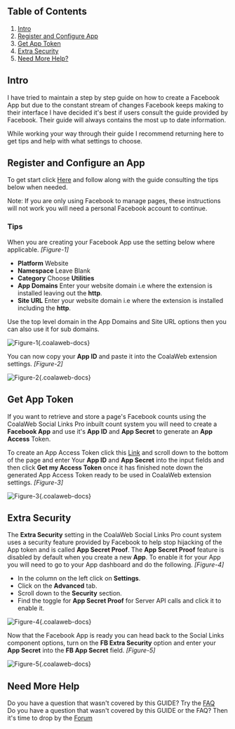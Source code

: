 ## Table of Contents
1.  [Intro](#intro)
1.  [Register and Configure App](#register)
1.  [Get App Token](#token)
2.  [Extra Security](#extra)
3.  [Need More Help?](#more-help)

## <a class="doc-top" name="intro"></a>Intro

I have tried to maintain a step by step guide on how to create a Facebook App but due to the constant stream of changes Facebook keeps making to their interface I have decided it's best if users consult the guide provided by Facebook. Their guide will always contains the most up to date information. 

<div class="uk-alert">While working your way through their guide I recommend returning here to get tips and help with what settings to choose.</div>

## <a name="register"></a>Register and Configure an App

To get start click <a href="https://developers.facebook.com/docs/apps/register" target="_blank">Here</a> and follow along with the guide consulting the tips below when needed. 

<div class="uk-alert">Note: If you are only using Facebook to manage pages, these instructions will not work you will need a personal Facebook account to continue.</div>

### Tips

When you are creating your Facebook App use the setting below where applicable. *\[Figure-1\]*

- **Platform** Website
- **Namespace** Leave Blank
- **Category** Choose **Utilities**
- **App Domains** Enter your website domain i.e where the extension is installed leaving out the **http**. 
- **Site URL** Enter your website domain i.e where the extension is installed including the **http**. 

<div class="uk-alert">Use the top level domain in the App Domains and Site URL options then you can also use it for sub domains.</div>

![Figure-1](http://cdn.coalaweb.com/images/docs/joomla-extensions/social-links/fb-app/cw-fbapp-figure-1.png "Figure-1"){.coalaweb-docs}

You can now copy your **App ID** and paste it into the CoalaWeb extension settings. *\[Figure-2\]*

![Figure-2](http://cdn.coalaweb.com/images/docs/joomla-extensions/social-links/fb-app/cw-fbapp-figure-2.png "Figure-2"){.coalaweb-docs}

## <a name="token"></a>Get App Token

If you want to retrieve and store a page's Facebook counts using the CoalaWeb Social Links Pro inbuilt count system you will need to create a **Facebook App** and use it's **App ID** and **App Secret** to generate an **App Access** Token. 

To create an App Access Token click this <a href="https://smashballoon.com/custom-facebook-feed/access-token/" target="_blank">Link</a> and scroll down to the bottom of the page and enter Your **App ID** and **App Secret** into the input fields and then click **Get my Access Token** once it has finished note down the generated App Access Token ready to be used in CoalaWeb extension settings. *\[Figure-3\]*

![Figure-3](http://cdn.coalaweb.com/images/docs/joomla-extensions/social-links/fb-app/cw-fbapp-figure-3.png "Figure-3"){.coalaweb-docs}

## <a name="token"></a>Extra Security

The **Extra Security** setting in the CoalaWeb Social Links Pro count system uses a security feature provided by Facebook to help stop hijacking of the App token and is called **App Secret Proof**. The **App Secret Proof** feature is disabled by default when you create a new **App**. To enable it for your App you will need to go to your App dashboard and do the following. *\[Figure-4\]*

- In the column on the left click on **Settings**.
- Click on the **Advanced** tab.
- Scroll down to the **Security** section.
- Find the toggle for **App Secret Proof** for Server API calls and click it to enable it.

![Figure-4](http://cdn.coalaweb.com/images/docs/joomla-extensions/social-links/fb-app/cw-fbapp-figure-4.png "Figure-4"){.coalaweb-docs}

Now that the Facebook App is ready you can head back to the Social Links component options, turn on the **FB Extra Security** option and enter your **App Secret** into the **FB App Secret** field. *\[Figure-5\]*

![Figure-5](http://cdn.coalaweb.com/images/docs/joomla-extensions/social-links/fb-app/cw-fbapp-figure-5.png "Figure-5"){.coalaweb-docs}

## <a name="more-help"></a>Need More Help

<div class="uk-alert">Do you have a question that wasn't covered by this GUIDE? Try the <a href="http://coalaweb.com/support/documentation/category/social-links" target="_self">FAQ</a></div>

<div class="uk-alert">Do you have a question that wasn't covered by this GUIDE or the FAQ? Then it's time to drop by the <a href="http://coalaweb.com/forum/index" target="_self">Forum</a></div>